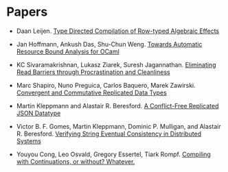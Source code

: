 # Papers #

* Daan Leijen.
  [Type Directed Compilation of Row-typed Algebraic Effects](https://www.microsoft.com/en-us/research/wp-content/uploads/2016/08/algeff-tr-2016-1.pdf)

* Jan Hoffmann, Ankush Das, Shu-Chun Weng.
  [Towards Automatic Resource Bound Analysis for OCaml](http://www.cs.cmu.edu/~janh/papers/HoffmannW15.pdf)

* KC Sivaramakrishnan, Lukasz Ziarek, Suresh Jagannathan.
  [Eliminating Read Barriers through Procrastination and Cleanliness](http://kcsrk.info/papers/mmgc_ismm12.pdf)

* Marc Shapiro, Nuno Preguica, Carlos Baquero, Marek Zawirski.
  [Convergent and Commutative Replicated Data Types](https://hal.inria.fr/hal-00932833)

* Martin Kleppmann and Alastair R. Beresford.
  [A Conflict-Free Replicated JSON Datatype](https://martin.kleppmann.com/2017/04/24/json-crdt.html)

* Victor B. F. Gomes, Martin Kleppmann, Dominic P. Mulligan, and Alastair R. Beresford.
  [Verifying String Eventual Consistency in Distributed Systems](https://martin.kleppmann.com/2017/10/25/verifying-crdt-isabelle.html)

* Youyou Cong, Leo Osvald, Gregory Essertel, Tiark Rompf.
  [Compiling with Continuations, or without? Whatever.](https://www.cs.purdue.edu/homes/rompf/papers/cong-icfp19.pdf)
